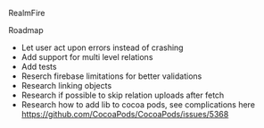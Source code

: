 RealmFire

Roadmap
- Let user act upon errors instead of crashing
- Add support for multi level relations
- Add tests
- Reserch firebase limitations for better validations
- Research linking objects
- Research if possible to skip relation uploads after fetch
- Research how to add lib to cocoa pods, see complications here https://github.com/CocoaPods/CocoaPods/issues/5368
